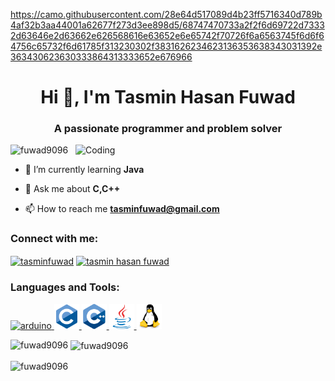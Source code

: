 https://camo.githubusercontent.com/28e64d517089d4b23ff5716340d789b4af32b3aa44001a62677f273d3ee898d5/68747470733a2f2f6d69722d73332d63646e2d63662e626568616e63652e6e65742f70726f6a6563745f6d6f64756c65732f6d61785f313230302f3831626234623136353638343031392e363430623630333864313333652e676966
<h1 align="center">Hi 👋, I'm Tasmin Hasan Fuwad</h1>
<h3 align="center">A passionate programmer and problem solver</h3>
<img align="right" alt="Coding" width="400" src="https://cdn.dribbble.com/users/1162077/screenshots/3848914/programmer.gif">

<p align="left"> <img src="https://komarev.com/ghpvc/?username=fuwad9096&label=Profile%20views&color=0e75b6&style=flat" alt="fuwad9096" /> </p>

- 🌱 I’m currently learning **Java**

- 💬 Ask me about **C,C++**

- 📫 How to reach me **tasminfuwad@gmail.com**

<h3 align="left">Connect with me:</h3>
<p align="left">
<a href="https://linkedin.com/in/tasminfuwad" target="blank"><img align="center" src="https://raw.githubusercontent.com/rahuldkjain/github-profile-readme-generator/master/src/images/icons/Social/linked-in-alt.svg" alt="tasminfuwad" height="30" width="40" /></a>
<a href="https://fb.com/tasmin hasan fuwad" target="blank"><img align="center" src="https://raw.githubusercontent.com/rahuldkjain/github-profile-readme-generator/master/src/images/icons/Social/facebook.svg" alt="tasmin hasan fuwad" height="30" width="40" /></a>
</p>

<h3 align="left">Languages and Tools:</h3>
<p align="left"> <a href="https://www.arduino.cc/" target="_blank" rel="noreferrer"> <img src="https://cdn.worldvectorlogo.com/logos/arduino-1.svg" alt="arduino" width="40" height="40"/> </a> <a href="https://www.cprogramming.com/" target="_blank" rel="noreferrer"> <img src="https://raw.githubusercontent.com/devicons/devicon/master/icons/c/c-original.svg" alt="c" width="40" height="40"/> </a> <a href="https://www.w3schools.com/cpp/" target="_blank" rel="noreferrer"> <img src="https://raw.githubusercontent.com/devicons/devicon/master/icons/cplusplus/cplusplus-original.svg" alt="cplusplus" width="40" height="40"/> </a> <a href="https://www.java.com" target="_blank" rel="noreferrer"> <img src="https://raw.githubusercontent.com/devicons/devicon/master/icons/java/java-original.svg" alt="java" width="40" height="40"/> </a> <a href="https://www.linux.org/" target="_blank" rel="noreferrer"> <img src="https://raw.githubusercontent.com/devicons/devicon/master/icons/linux/linux-original.svg" alt="linux" width="40" height="40"/> </a> </p>

<p><img align="left" src="https://github-readme-stats.vercel.app/api/top-langs?username=fuwad9096&show_icons=true&locale=en&layout=compact" alt="fuwad9096" /></p>

<p>&nbsp;<img align="center" src="https://github-readme-stats.vercel.app/api?username=fuwad9096&show_icons=true&locale=en" alt="fuwad9096" /></p>

<p><img align="center" src="https://github-readme-streak-stats.herokuapp.com/?user=fuwad9096&" alt="fuwad9096" /></p>
